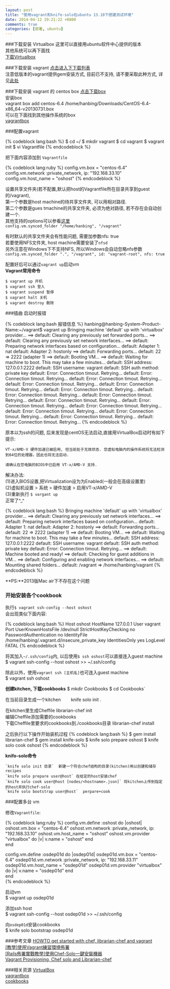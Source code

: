 ```yaml
---
layout: post
title: "使用vagrant和knife-solo在ubuntu 13.10下搭建测试环境"
date: 2014-04-12 19:21:22 +0800
comments: true
categories: [部署, ubuntu]
---
```

###下载安装 Virtualbox
这里可以直接用ubuntu软件中心提供的版本    
其他系统可以再下面找  
[下载Virtualbox](https://www.virtualbox.org/wiki/Downloads)

###下载安装 vagrant
[点击进入下下载列表](https://www.vagrantup.com/downloads.html)  
注意低版本的vagrant提供gem安装方式, 目前已不支持, 请不要采取此种方式, 详见[此处](http://mitchellh.com/abandoning-rubygems)    

###下载安装 vagrant 的 centos box
[点击下载box](http://developer.nrel.gov/downloads/vagrant-boxes/CentOS-6.4-x86_64-v20130731.box)  
安装box	
	vagrant box add centos-6.4 /home/hanbing/Downloads/CentOS-6.4-x86_64-v20130731.box  
可以在下面找到其他操作系统的box  
[vagrantbox](http://www.vagrantbox.es/)  

###配置vagrant

{% codeblock lang:bash %}
$ cd ~/
$ mkdir vagrant
$ cd vagrant
$ vagrant init
$ vi Vagrantfile
{% endcodeblock %}
    
把下面内容添加到 `Vagrantfile`  

{% codeblock lang:ruby %}
config.vm.box = "centos-6.4"
config.vm.network :private_network, ip: "192.168.33.10"
config.vm.host_name = "oshost"
{% endcodeblock %}
  
设置共享文件夹(若不配置,默认把host的Vagrantfile所在目录共享到guest的/vagrant),  
第一个参数是host machine的待共享文件夹, 可以用相对路径.   
第二个参数是gues tmachine的共享文件夹, 必须为绝对路径, 若不存在会自动创建一个.    
其他支持的options可以参看[这里](http://docs.vagrantup.com/v2/synced-folders/basic_usage.html)  
`config.vm.synced_folder "/home/hanbing", "/vagrant"`

有时默认的共享文件夹会有性能问题, 需要加参数nfs: true  
若要使用NFS文件夹, host machine需要安装了`nfsd`  
另外注意在Windows下不支持NFS, 所以Windows会自动忽略nfs参数  
`config.vm.synced_folder ".", "/vagrant", id: "vagrant-root", nfs: true`

配置好后可以通过`vagrant up`启动vm  
**Vagrant常用命令**
>
	$ vagrant up 开机 
	$ vagrant ssh 登⼊  
	$ vagrant suspend 暂停  
	$ vagrant halt 关机
	$ vagrant destroy 刪除 

###插曲 启动时报错

{% codeblock lang:bash 报错信息 %}
hanbing@hanbing-System-Product-Name:~/vagrant$ vagrant up
Bringing machine 'default' up with 'virtualbox' provider...
==> default: Clearing any previously set forwarded ports...
==> default: Clearing any previously set network interfaces...
==> default: Preparing network interfaces based on configuration...
    default: Adapter 1: nat
    default: Adapter 2: hostonly
==> default: Forwarding ports...
    default: 22 => 2222 (adapter 1)
==> default: Booting VM...
==> default: Waiting for machine to boot. This may take a few minutes...
    default: SSH address: 127.0.0.1:2222
    default: SSH username: vagrant
    default: SSH auth method: private key
    default: Error: Connection timout. Retrying...
    default: Error: Connection timout. Retrying...
    default: Error: Connection timout. Retrying...
    default: Error: Connection timout. Retrying...
    default: Error: Connection timout. Retrying...
    default: Error: Connection timout. Retrying...
    default: Error: Connection timout. Retrying...
    default: Error: Connection timout. Retrying...
    default: Error: Connection timout. Retrying...
    default: Error: Connection timout. Retrying...
    default: Error: Connection timout. Retrying...
    default: Error: Connection timout. Retrying...
    default: Error: Connection timout. Retrying...
    default: Error: Connection timout. Retrying...
    default: Error: Connection timout. Retrying...
{% endcodeblock %}        

原本以为ssh的问题, 后来发现是centOS无法启动,直接用VirtualBox启动时有如下提示:
>
    VT-x/AMD-V 硬件加速已被启用, 但当前处于无效状态. 您虚拟电脑内的操作系统将无法检测到64位的处理器，因此也将无法启动.

    请确认在您电脑的BIOS中已启用 VT-x/AMD-V 支持.

解决办法:  
(1)进入BIOS设置,把Virtualization设为为Enabled(一般会在高级设置里)  
(2)虚拟机设置 > 系统 > 硬件加速 > 启用VT-x/AMD-V  
(3)重新执行 `$ vargant up`  
正常了^_^

{% codeblock lang:bash %}
Bringing machine 'default' up with 'virtualbox' provider...
==> default: Clearing any previously set network interfaces...
==> default: Preparing network interfaces based on configuration...
    default: Adapter 1: nat
    default: Adapter 2: hostonly
==> default: Forwarding ports...
    default: 22 => 2222 (adapter 1)
==> default: Booting VM...
==> default: Waiting for machine to boot. This may take a few minutes...
    default: SSH address: 127.0.0.1:2222
    default: SSH username: vagrant
    default: SSH auth method: private key
    default: Error: Connection timout. Retrying...
==> default: Machine booted and ready!
==> default: Checking for guest additions in VM...
==> default: Configuring and enabling network interfaces...
==> default: Mounting shared folders...
    default: /vagrant => /home/hanbing/vagrant
{% endcodeblock %}

**PS:**2013版Mac air下不存在这个问题

### 开始安装各个cookbook
执行`$ vagrant ssh-config --host oshost`  
会出现类似下面内容:

{% codeblock lang:bash %}
Host oshost
  HostName 127.0.0.1
  User vagrant
  Port 
  UserKnownHostsFile /dev/null
  StrictHostKeyChecking no
  PasswordAuthentication no
  IdentityFile /home/hanbing/.vagrant.d/insecure_private_key
  IdentitiesOnly yes
  LogLevel FATAL
{% endcodeblock %}  

将其加入`~/.ssh/config`内, 以后使用`$ ssh oshost`可以直接连入guest machine  
	$ vagrant ssh-config --host oshost >> ~/.ssh/config

除此以外，使用`vagrant ssh [主机名]`也可连入guest machine  
	$ vagrant ssh oshost

**创建kitchen, 下载cookbooks**
	$ mkdir Cookbooks
	$ cd Cookbooks`  

在当前目录生成一个kitchen　　
	knife solo init .

在kitchen里生成Cheffile
	librarian-chef init  
编辑Cheffile添加需要的cookbooks  
下载Cheffile里要求的cookbooks到./cookbooks目录
	librarian-chef install

之后执行以下操作开始装机过程
{% codeblock lang:bash %}
$ gem install librarian-chef
$ gem install knife-solo
$ knife solo prepare oshost
$ knife solo cook oshost
{% endcodeblock %}   

**knifo-solo命令**

    `knife solo init 目录`  新建一个符合chef结构的目录(kitchen)用以创建和储存recipes  
    `knife solo prepare user@host` 在给定的host安装chef
    `knife solo cook user@host [nodes/<hostname>.json]` 将kitchen上传到指定的host并执行chef-solo
    `knife solo bootstrap user@host`  perpare+cook

###配置多台 vm

修改`Vagrantfile`:

{% codeblock lang:ruby %}
  config.vm.define :oshost do |oshost|
    oshost.vm.box = "centos-6.4"
    oshost.vm.network :private_network, ip: "192.168.33.10"
    oshost.vm.host_name = "oshost"
    oshost.vm.provider "virtualbox" do |v|
      v.name = "oshost"
    end        
  end
 
  config.vm.define :osdep01d do |osdep01d|
    osdep01d.vm.box = "centos-6.4"
    osdep01d.vm.network :private_network, ip: "192.168.33.11"
    osdep01d.vm.host_name = "osdep01d"
    osdep01d.vm.provider "virtualbox" do |v|
      v.name = "osdep01d"
    end        
  end  
{% endcodeblock %}


启动vm  
	$ vagrant up osdep01d

添加ssh host  
	$ vagrant ssh-config --host osdep01d >> ~/.ssh/config

向`osdep01d`安装cookbooks  
	$ knife solo bootstrap osdep01d

###参考文章
[HOWTO get started with chef, librarian-chef and vagrant](https://fak3r.com/2013/08/30/howto-get-started-with-chef-librarian-chef-and-vagrant/)  
[[教學]使用Vagrant練習環境佈署](http://gogojimmy.net/2013/05/26/vagrant-tutorial/)  
[[Rails佈署實戰教學]使用Chef-Solo一鍵安裝機器](http://gogojimmy.net/2013/06/01/Chef-Solo-Basic-with-Vagrant/)  
[Vagrant Provisioning, Chef solo and Librarian-chef](http://tumblr.nrako.com/post/22320729770/vagrant-chef-librarian)  

###相关资源
[VirtualBox](https://www.virtualbox.org/wiki/Downloads)  
[vagrantbox](http://www.vagrantbox.es/)  
[cookbooks](http://community.opscode.com/cookbooks)  
